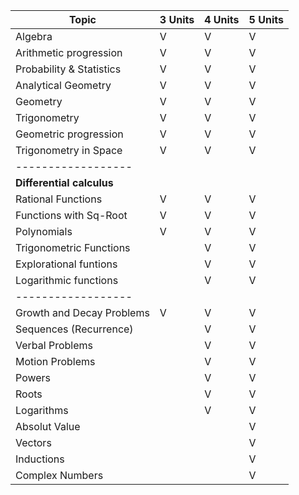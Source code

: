 | Topic                     | 3 Units | 4 Units | 5 Units |
| ------------------------- | ------- | ------- | ------- |
| Algebra                   | V       | V       | V       |
| Arithmetic progression    | V       | V       | V       |
| Probability & Statistics  | V       | V       | V       |
| Analytical Geometry       | V       | V       | V       |
| Geometry                  | V       | V       | V       |
| Trigonometry              | V       | V       | V       |
| Geometric progression     | V       | V       | V       |
| Trigonometry in Space     | V       | V       | V       |
| ------------------        |         |         |         |
| **Differential calculus** |         |         |         |
| Rational Functions        | V       | V       | V       |
| Functions with Sq-Root    | V       | V       | V       |
| Polynomials               | V       | V       | V       |
| Trigonometric Functions   |         | V       | V       |
| Explorational funtions    |         | V       | V       |
| Logarithmic functions     |         | V       | V       |
| ------------------        |         |         |         |
| Growth and Decay Problems | V       | V       | V       |
| Sequences (Recurrence)    |         | V       | V       |
| Verbal Problems           |         | V       | V       |
| Motion Problems           |         | V       | V       |
| Powers                    |         | V       | V       |
| Roots                     |         | V       | V       |
| Logarithms                |         | V       | V       |
| Absolut Value             |         |         | V       |
| Vectors                   |         |         | V       |
| Inductions                |         |         | V       |
| Complex Numbers           |         |         | V       |
